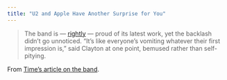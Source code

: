 ```yaml
---
title: "U2 and Apple Have Another Surprise for You"
---
```

<blockquote><p>
  The band is — <a href="http://www.nytimes.com/2014/09/11/arts/music/with-songs-of-innocence-u2-recasts-its-youth.html?_r=0" target="_blank">rightly</a> — proud of its latest work, yet the backlash didn’t go unnoticed. “It’s like everyone’s vomiting whatever their first impression is,” said Clayton at one point, bemused rather than self-pitying.
</p></blockquote>
<p>From <a href="http://time.com/3393297/u2-apple-new-digital-format/">Time’s article on the band</a>.</p>
